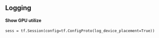 ## Logging

#### Show GPU utilize 
    sess = tf.Session(config=tf.ConfigProto(log_device_placement=True))
